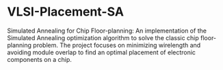 # VLSI-Placement-SA
Simulated Annealing for Chip Floor-planning: An implementation of the Simulated Annealing optimization algorithm to solve the classic chip floor-planning problem. The project focuses on minimizing wirelength and avoiding module overlap to find an optimal placement of electronic components on a chip.

